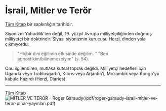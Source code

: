 # İsrail, Mitler ve Terör

[Tüm Kitap](/pdf/roger-garaudy-israil-mitler-ve-teror-pınar-yayınları.pdf) bir sapkınlığın tarihidir.

Siyonizm Yahudilik'ten değil, 19. yüzyıl Avrupa milliyetçiliğinden doğmuş milliyetçi bir doktrindir. Siyası siyonizmin kurucusu Herzl, dinden yola çıkmıyordu:

> "Hiçbir dini eğilimin etkisinde değilim. "
> "Ben agnostikim/bilinemezciyim" (s. 54).

Onu ilgilendiren, mutlaka kutsal toprak değildi. Milliyetçi
hedefleri için Uganda veya Trablusgarb'ı, Kıbrıs veya Arjantin'i, Mozambik veya Kongo'yu kabule hazırdı (Herzl, Diaries).

---

[Tüm Kitap](/pdf/roger-garaudy-israil-mitler-ve-teror-pınar-yayınları.pdf)
![MİTLER VE TERÖR - Roger Garaudy(/pdf/roger-garaudy-israil-mitler-ve-teror-pınar-yayınları.pdf)](/img/israil-mitler.webp)
